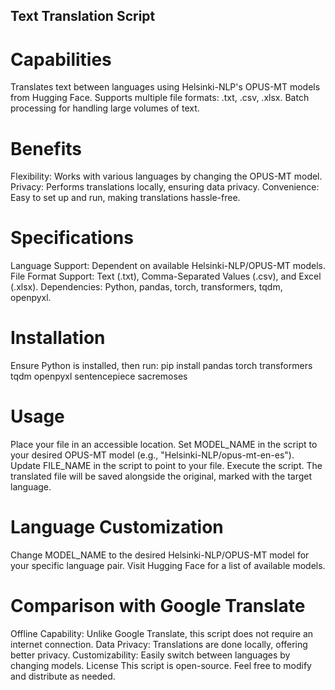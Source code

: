 ## Text Translation Script

# Capabilities
Translates text between languages using Helsinki-NLP's OPUS-MT models from Hugging Face.
Supports multiple file formats: .txt, .csv, .xlsx.
Batch processing for handling large volumes of text.

# Benefits
Flexibility: Works with various languages by changing the OPUS-MT model.
Privacy: Performs translations locally, ensuring data privacy.
Convenience: Easy to set up and run, making translations hassle-free.

# Specifications
Language Support: Dependent on available Helsinki-NLP/OPUS-MT models.
File Format Support: Text (.txt), Comma-Separated Values (.csv), and Excel (.xlsx).
Dependencies: Python, pandas, torch, transformers, tqdm, openpyxl.

# Installation
Ensure Python is installed, then run:
pip install pandas torch transformers tqdm openpyxl sentencepiece sacremoses

# Usage
Place your file in an accessible location.
Set MODEL_NAME in the script to your desired OPUS-MT model (e.g., "Helsinki-NLP/opus-mt-en-es").
Update FILE_NAME in the script to point to your file.
Execute the script.
The translated file will be saved alongside the original, marked with the target language.

# Language Customization
Change MODEL_NAME to the desired Helsinki-NLP/OPUS-MT model for your specific language pair. Visit Hugging Face for a list of available models.

# Comparison with Google Translate
Offline Capability: Unlike Google Translate, this script does not require an internet connection.
Data Privacy: Translations are done locally, offering better privacy.
Customizability: Easily switch between languages by changing models.
License
This script is open-source. Feel free to modify and distribute as needed.